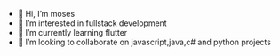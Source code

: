 - 👋 Hi, I’m moses 
- 👀 I’m interested in fullstack development
- 🌱 I’m currently learning flutter
- 💞️ I’m looking to collaborate on javascript,java,c# and python projects


<!---
moseoketch86/moseoketch86 is a ✨ special ✨ repository because its `README.md` (this file) appears on your GitHub profile.
You can click the Preview link to take a look at your changes.
--->
